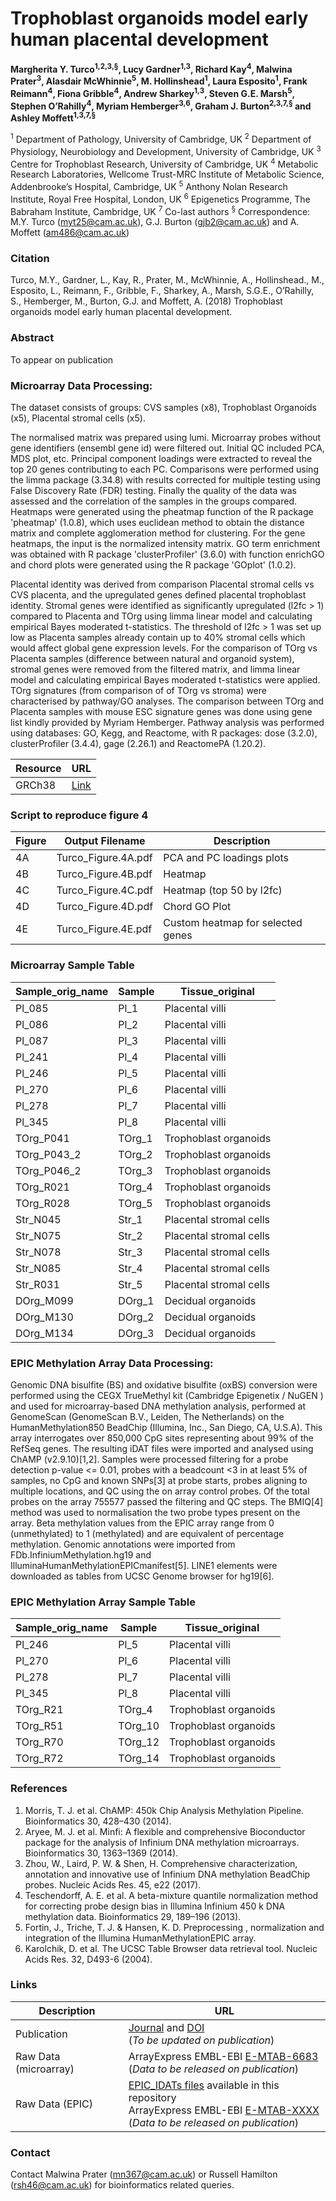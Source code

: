 # Trophoblast organoids model early human placental development #

**Margherita Y. Turco<sup>1,2,3,§</sup>, Lucy Gardner<sup>1,3</sup>, Richard Kay<sup>4</sup>, Malwina Prater<sup>3</sup>, Alasdair McWhinnie<sup>5</sup>, M. Hollinshead<sup>1</sup>, Laura Esposito<sup>1</sup>, Frank Reimann<sup>4</sup>, Fiona Gribble<sup>4</sup>, Andrew Sharkey<sup>1,3</sup>, Steven G.E. Marsh<sup>5</sup>, Stephen O’Rahilly<sup>4</sup>, Myriam Hemberger<sup>3,6</sup>, Graham J. Burton<sup>2,3,7,§</sup> and Ashley Moffett<sup>1,3,7,§</sup>**

<sup>1</sup> Department of Pathology, University of Cambridge, UK
<sup>2</sup> Department of Physiology, Neurobiology and Development, University of Cambridge, UK
<sup>3</sup> Centre for Trophoblast Research, University of Cambridge, UK
<sup>4</sup> Metabolic Research Laboratories, Wellcome Trust-MRC Institute of Metabolic Science, Addenbrooke’s Hospital, Cambridge, UK
<sup>5</sup> Anthony Nolan Research Institute, Royal Free Hospital, London, UK
<sup>6</sup> Epigenetics Programme, The Babraham Institute, Cambridge, UK
<sup>7</sup> Co-last authors
<sup>§</sup> Correspondence: M.Y. Turco (myt25@cam.ac.uk), G.J. Burton (gjb2@cam.ac.uk) and A. Moffett (am486@cam.ac.uk)



### Citation ###

Turco, M.Y., Gardner, L., Kay, R., Prater, M., McWhinnie, A., Hollinshead., M., Esposito, L., Reimann, F., Gribble, F., Sharkey, A., Marsh, S.G.E., O’Rahilly, S., Hemberger, M., Burton, G.J. and Moffett, A. (2018) Trophoblast organoids model early human placental development.

### Abstract ###

To appear on publication

### Microarray Data Processing:

The dataset consists of groups: CVS samples (x8), Trophoblast Organoids (x5), Placental stromal cells (x5).

The normalised matrix was prepared using lumi. Microarray probes without gene identifiers (ensembl gene id) were filtered out. Initial QC included PCA, MDS plot, etc. Principal component loadings were extracted to reveal the top 20 genes contributing to each PC. Comparisons were performed using the limma package (3.34.8) with results corrected for multiple testing using False Discovery Rate (FDR) testing. Finally the quality of the data was assessed and the correlation of the samples in the groups compared. Heatmaps were generated using the pheatmap function of the R package 'pheatmap' (1.0.8), which uses euclidean method to obtain the distance matrix and complete agglomeration method for clustering.  For the gene heatmaps, the input is the normalized intensity matrix. GO term enrichment was obtained with R package 'clusterProfiler' (3.6.0) with function enrichGO and chord plots were generated using the R package 'GOplot' (1.0.2).

Placental identity was derived from comparison Placental stromal cells vs CVS placenta, and the upregulated genes defined placental trophoblast identity. Stromal genes were identified as significantly upregulated (l2fc > 1) compared to Placenta and TOrg using limma linear model and calculating empirical Bayes moderated t-statistics. The threshold of l2fc > 1 was set up low as Placenta samples already contain up to 40% stromal cells which would affect global gene expression levels. For the comparison of TOrg vs Placenta samples (difference between natural and organoid system), stromal genes were removed from the filtered matrix, and limma linear model and calculating empirical Bayes moderated t-statistics were applied. TOrg signatures (from comparison of of TOrg vs stroma) were characterised by pathway/GO analyses. The comparison between TOrg and Placenta samples with mouse ESC signature genes was done using gene list kindly provided by Myriam Hemberger. Pathway analysis was performed using databases: GO, Kegg, and Reactome,  with R packages: dose (3.2.0),  clusterProfiler (3.4.4), gage (2.26.1) and ReactomePA (1.20.2).

Resource       | URL
-------------- | --------------
GRCh38         | [Link](http://mar2016.archive.ensembl.org/index.html)


### Script to reproduce figure 4 ###

Figure    | Output Filename                             | Description  
--------- | ------------------------------------------- | ------------------------
4A        | Turco_Figure.4A.pdf         | PCA and PC loadings plots
4B        | Turco_Figure.4B.pdf         | Heatmap
4C        | Turco_Figure.4C.pdf         | Heatmap (top 50 by l2fc)
4D        | Turco_Figure.4D.pdf         | Chord GO Plot
4E        | Turco_Figure.4E.pdf         | Custom heatmap for selected genes


### Microarray Sample Table ###

Sample_orig_name	| Sample	| Tissue_original	|
------------|--------|------------------------
Pl_085	    | Pl_1	 | Placental villi  
Pl_086	    | Pl_2	 | Placental villi	 
Pl_087	    | Pl_3	 | Placental villi	 
Pl_241	    | Pl_4	 | Placental villi	 
Pl_246	    | Pl_5	 | Placental villi	 
Pl_270	    | Pl_6	 | Placental villi	 
Pl_278    	| Pl_7	 | Placental villi	 
Pl_345	    | Pl_8	 | Placental villi	 
TOrg_P041	  | TOrg_1 | Trophoblast organoids	 
TOrg_P043_2	| TOrg_2 | Trophoblast organoids	 
TOrg_P046_2	| TOrg_3 | Trophoblast organoids	 
TOrg_R021	  | TOrg_4 | Trophoblast organoids	 
TOrg_R028	  | TOrg_5 | Trophoblast organoids	 
Str_N045	  | Str_1	 | Placental stromal cells	 
Str_N075	  | Str_2	 | Placental stromal cells	 
Str_N078	  | Str_3	 | Placental stromal cells	 
Str_N085	  | Str_4	 | Placental stromal cells	 
Str_R031	  | Str_5	 | Placental stromal cells
DOrg_M099   | DOrg_1 | Decidual organoids    
DOrg_M130   | DOrg_2 | Decidual organoids    
DOrg_M134   | DOrg_3 | Decidual organoids    	 

### EPIC Methylation Array Data Processing:
Genomic DNA bisulfite (BS) and oxidative bisulfite (oxBS) conversion were performed using the CEGX TrueMethyl kit (Cambridge Epigenetix / NuGEN ) and used for microarray-based DNA methylation analysis, performed at GenomeScan (GenomeScan B.V., Leiden, The Netherlands) on the HumanMethylation850 BeadChip (Illumina, Inc., San Diego, CA, U.S.A). This array interrogates over 850,000 CpG sites representing about 99% of the RefSeq genes.  The resulting iDAT files were imported and analysed using ChAMP (v2.9.10)[1,2]. Samples were processed filtering for a probe detection p-value <= 0.01, probes with a beadcount <3 in at least 5% of samples, no CpG and known SNPs[3] at probe starts, probes aligning to multiple locations,  and QC using the on array control probes. Of the total probes on the array 755577 passed the filtering and QC steps. The BMIQ[4] method was used to normalisation the two probe types present on the array. Beta methylation values from the EPIC array range from 0 (unmethylated) to 1 (methylated) and are equivalent of percentage methylation. Genomic annotations were imported from FDb.InfiniumMethylation.hg19 and IlluminaHumanMethylationEPICmanifest[5]. LINE1 elements were downloaded as tables from UCSC Genome browser for hg19[6].

### EPIC Methylation Array Sample Table ###

Sample_orig_name | Sample  | Tissue_original |
-----------------|---------|-----------------|
Pl_246	         | Pl_5	   | Placental villi	 
Pl_270	         | Pl_6	   | Placental villi	 
Pl_278           | Pl_7	   | Placental villi	 
Pl_345	         | Pl_8	   | Placental villi	 
TOrg_R21         | TOrg_4  | Trophoblast organoids
TOrg_R51         | TOrg_10 | Trophoblast organoids
TOrg_R70         | TOrg_12 | Trophoblast organoids
TOrg_R72         | TOrg_14 | Trophoblast organoids

### References ###

1.	Morris, T. J. et al. ChAMP: 450k Chip Analysis Methylation Pipeline. Bioinformatics 30, 428–430 (2014).
2.	Aryee, M. J. et al. Minfi: A flexible and comprehensive Bioconductor package for the analysis of Infinium DNA methylation microarrays. Bioinformatics 30, 1363–1369 (2014).
3.	Zhou, W., Laird, P. W. & Shen, H. Comprehensive characterization, annotation and innovative use of Infinium DNA methylation BeadChip probes. Nucleic Acids Res. 45, e22 (2017).
4.	Teschendorff, A. E. et al. A beta-mixture quantile normalization method for correcting probe design bias in Illumina Infinium 450 k DNA methylation data. Bioinformatics 29, 189–196 (2013).
5.	Fortin, J., Triche, T. J. & Hansen, K. D. Preprocessing , normalization and integration of the Illumina HumanMethylationEPIC array.
6.	Karolchik, D. et al. The UCSC Table Browser data retrieval tool. Nucleic Acids Res. 32, D493-6 (2004).



### Links ###

Description   | URL
------------- | ----------
Publication   | [Journal](http://) and [DOI](http://) <br>(<i>To be updated on publication</i>)
Raw Data (microarray)     | ArrayExpress EMBL-EBI [E-MTAB-6683](https://www.ebi.ac.uk/arrayexpress/experiments/E-MTAB-6683) <br>(<i>Data to be released on publication</i>)
Raw Data (EPIC)     | [EPIC_IDATs files](EPIC_IDATs) available in this repository <br>ArrayExpress EMBL-EBI [E-MTAB-XXXX](https://www.ebi.ac.uk/arrayexpress/experiments/E-MTAB-XXXX) <br>(<i>Data to be released on publication</i>) 
### Contact

Contact Malwina Prater (mn367@cam.ac.uk) or Russell Hamilton (rsh46@cam.ac.uk) for bioinformatics related queries.
